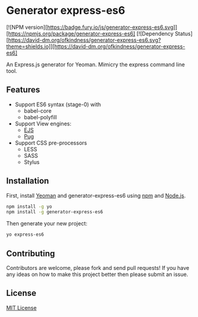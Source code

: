 # Generator express-es6
[![NPM version][https://badge.fury.io/js/generator-express-es6.svg]][https://npmjs.org/package/generator-express-es6]
[![Dependency Status][https://david-dm.org/ofkindness/generator-express-es6.svg?theme=shields.io]][https://david-dm.org/ofkindness/generator-express-es6]

An Express.js generator for Yeoman. Mimicry the express command line tool.

## Features

- Support ES6 syntax (stage-0) with
  - babel-core
  - babel-polyfill
- Support View engines:
  - [EJS](http://ejs.co)
  - [Pug](https://pugjs.org)
- Support CSS pre-processors
  - LESS
  - SASS
  - Stylus


## Installation

First, install [Yeoman](http://yeoman.io) and generator-express-es6 using [npm](https://www.npmjs.com/) and [Node.js](https://nodejs.org/).

```bash
npm install -g yo
npm install -g generator-express-es6
```

Then generate your new project:

```bash
yo express-es6
```

## Contributing

Contributors are welcome, please fork and send pull requests! If you have any ideas on how to make this project better then please submit an issue.

## License

[MIT License](http://en.wikipedia.org/wiki/MIT_License)
